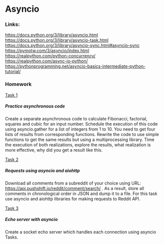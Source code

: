 # Asyncio

### Links:

https://docs.python.org/3/library/asyncio.html  
https://docs.python.org/3/library/asyncio-task.html    
https://docs.python.org/3/library/asyncio-sync.html#asyncio-sync  
https://pymotw.com/3/asyncio/index.html  
https://realpython.com/python-concurrency/  
https://realpython.com/async-io-python/  
https://pythonprogramming.net/asyncio-basics-intermediate-python-tutorial/  

### Homework

[Task 1](https://github.com/mila-orishchuk/pythoncourse/blob/master/Lesson35/task1.py)

##### Practice asynchronous code

Create a separate asynchronous code to calculate Fibonacci, factorial, squares and cubic for an input number. Schedule the execution of this code using asyncio.gather for a list of integers from 1 to 10. You need to get four lists of results from corresponding functions.
Rewrite the code to use simple functions to get the same results but using a multiprocessing library. Time the execution of both realizations, explore the results, what realization is more effective, why did you get a result like this.

[Task 2](https://github.com/mila-orishchuk/pythoncourse/blob/master/Lesson35/task2.py)

##### Requests using asyncio and aiohttp

Download all comments from a subreddit of your choice using URL: https://api.pushshift.io/reddit/comment/search/ . 
As a result, store all comments in chronological order in JSON and dump it to a file. For this task use asyncio and aiohttp libraries for making requests to Reddit API.

[Task 3](https://github.com/mila-orishchuk/pythoncourse/blob/master/Lesson35/task3.py)

##### Echo server with asyncio

Create a socket echo server which handles each connection using asyncio Tasks.

